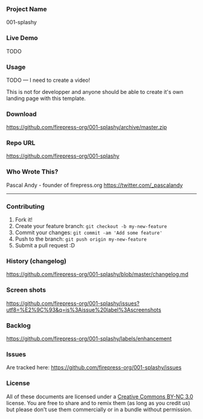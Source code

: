 ### Project Name
001-splashy

### Live Demo
TODO

### Usage
TODO — I need to create a video! 

This is not for developper and anyone should be able to create it's own landing page with this template.

### Download
https://github.com/firepress-org/001-splashy/archive/master.zip

### Repo URL
https://github.com/firepress-org/001-splashy

### Who Wrote This?
Pascal Andy - founder of firepress.org
https://twitter.com/_pascalandy

---

### Contributing
1. Fork it!
2. Create your feature branch: `git checkout -b my-new-feature`
3. Commit your changes: `git commit -am 'Add some feature'`
4. Push to the branch: `git push origin my-new-feature`
5. Submit a pull request :D

### History (changelog)
https://github.com/firepress-org/001-splashy/blob/master/changelog.md

### Screen shots
https://github.com/firepress-org/001-splashy/issues?utf8=%E2%9C%93&q=is%3Aissue%20label%3Ascreenshots

### Backlog
https://github.com/firepress-org/001-splashy/labels/enhancement

### Issues 
Are tracked here: https://github.com/firepress-org/001-splashy/issues

### License
All of these documents are licensed under a [Creative Commons BY-NC 3.0](http://creativecommons.org/licenses/by-nc/3.0/) license. You are free to share and to remix them (as long as you credit us) but please don't use them commercially or in a bundle without permission.